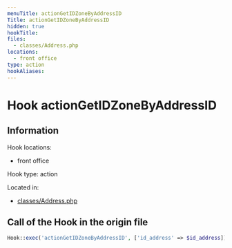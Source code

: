 ```yaml
---
menuTitle: actionGetIDZoneByAddressID
Title: actionGetIDZoneByAddressID
hidden: true
hookTitle: 
files:
  - classes/Address.php
locations:
  - front office
type: action
hookAliases:
---
```


# Hook actionGetIDZoneByAddressID

## Information

Hook locations: 
  - front office

Hook type: action

Located in: 
  - [classes/Address.php](https://github.com/PrestaShop/PrestaShop/blob/8.0.x/classes/Address.php)

## Call of the Hook in the origin file

```php
Hook::exec('actionGetIDZoneByAddressID', ['id_address' => $id_address])
```